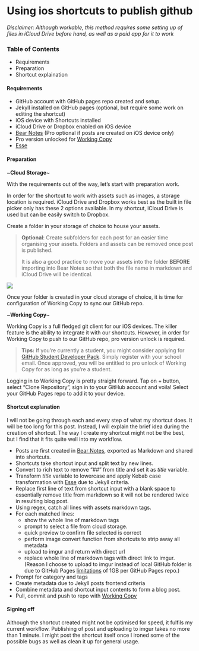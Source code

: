 # Using ios shortcuts to publish github

_Disclaimer: Although workable, this method requires some setting up of files in iCloud Drive before hand, as well as a paid app for it to work_

### Table of Contents

* Requirements
* Preparation 
* Shortcut explaination

#### Requirements

* GitHub account with GitHub pages repo created and setup.
* Jekyll installed on GitHub pages \(optional, but require some work on editing the shortcut\)
* iOS device with Shortcuts installed
* iCloud Drive or Dropbox enabled on iOS device
* [‎Bear Notes](https://apps.apple.com/us/app/bear/id1016366447) \(Pro optional if posts are created on iOS device only\)
* Pro version unlocked for [‎Working Copy](https://apps.apple.com/us/app/working-copy/id896694807?ign-mpt=uo%3D6)
* [‎Esse](https://apps.apple.com/us/app/esse/id1438921989)

#### Preparation

~**Cloud Storage**~

With the requirements out of the way, let’s start with preparation work.

In order for the shortcut to work with assets such as images, a storage location is required. iCloud Drive and Dropbox works best as the built in file picker only has these 2 options available. In my shortcut, iCloud Drive is used but can be easily switch to Dropbox.

Create a folder in your storage of choice to house your assets.

> **Optional**: Create subfolders for each post for an easier time organising your assets. Folders and assets can be removed once post is published.  
>   
> It is also a good practice to move your assets into the folder **BEFORE** importing into Bear Notes so that both the file name in markdown and iCloud Drive will be identical.

![](https://i.imgur.com/W3pP7Uh.jpg)

Once your folder is created in your cloud storage of choice, it is time for configuration of Working Copy to sync our GitHub repo.

~**Working Copy**~

Working Copy is a full fledged git client for our iOS devices. The killer feature is the ability to integrate it with our shortcuts. However, in order for Working Copy to push to our GitHub repo, pro version unlock is required.

> **Tips:** If you’re currently a student, you might consider applying for [GitHub Student Developer Pack](https://education.github.com/pack). Simply register with your school email. Once approved, you will be entitled to pro unlock of Working Copy for as long as you’re a student.

Logging in to Working Copy is pretty straight forward. Tap on + button, select “Clone Repository”, sign in to your GitHub account and voila! Select your GitHub Pages repo to add it to your device.

#### Shortcut explanation

I will not be going through each and every step of what my shortcut does. It will be too long for this post. Instead, I will explain the brief idea during the creation of shortcut. The way I create my shortcut might not be the best, but I find that it fits quite well into my workflow.

* Posts are first created in  [‎Bear Notes](https://apps.apple.com/us/app/bear/id1016366447), exported as Markdown and shared into shortcuts.
* Shortcuts take shortcut input and split text by new lines.
* Convert to rich text to remove  “\#\#” from title and set it as _title_ variable.
* Transform _title_ variable to lowercase and apply Kebab case transformation with [‎Esse](https://apps.apple.com/us/app/esse/id1438921989) due to Jekyll criteria.
* Replace first line of text from shortcut input with a blank space to essentially remove title from markdown so it will not be rendered twice in resulting blog post.
* Using regex, catch all lines with assets markdown tags.
* For each matched lines: 
  * show the whole line of markdown tags
  * prompt to select a file from cloud storage.
  * quick preview to confirm file selected is correct
  * perform image convert function from shortcuts to strip away all metadata
  * upload to imgur and return with direct url
  * replace whole line of markdown tags with direct link to imgur. \(Reason I choose to upload to imgur instead of local GitHub folder is due to GitHub Pages [limitations](https://docs.github.com/en/pages/getting-started-with-github-pages/about-github-pages#usage-limits) of 1GB per GitHub Pages repo.\)
* Prompt for category and tags
* Create metadata due to Jekyll posts frontend criteria
* Combine metadata and shortcut input contents to form a blog post.
* Pull, commit and push to repo with [‎Working Copy](https://apps.apple.com/us/app/working-copy/id896694807?ign-mpt=uo%3D6) 

#### Signing off

Although the shortcut created might not be optimised for speed, it fulfils my current workflow. Publishing of post and uploading to imgur takes no more than 1 minute. I might post the shortcut itself once I ironed some of the possible bugs as well as clean it up for general usage.

